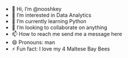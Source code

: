 - 👋 Hi, I’m @nooshkey
- 👀 I’m interested in Data Analytics
- 🌱 I’m currently learning Python
- 💞️ I’m looking to collaborate on anything
- 📫 How to reach me send me a message here 
- 😄 Pronouns: man 
- ⚡ Fun fact: I love my 4 Maltese Bay Bees 

<!---
nooshkey/nooshkey is a ✨ special ✨ repository because its `README.md` (this file) appears on your GitHub profile.
You can click the Preview link to take a look at your changes.
--->
